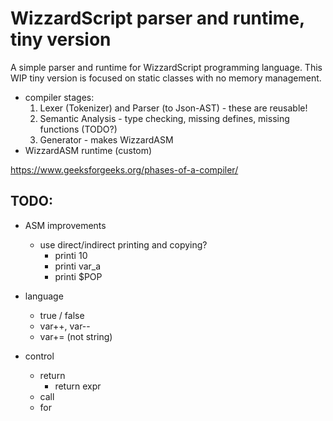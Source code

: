 WizzardScript parser and runtime, tiny version
==============================================

A simple parser and runtime for WizzardScript programming language.
This WIP tiny version is focused on static classes with no memory management.

- compiler stages:
	1. Lexer (Tokenizer) and Parser (to Json-AST) - these are reusable!
	2. Semantic Analysis - type checking, missing defines, missing functions (TODO?)
	3. Generator - makes WizzardASM
- WizzardASM runtime (custom)

https://www.geeksforgeeks.org/phases-of-a-compiler/


## TODO:
- ASM improvements
	- use direct/indirect printing and copying?
		- printi 10
		- printi var_a
		- printi $POP

- language
	- true / false
	- var++, var--
	- var+= (not string)

- control
	- return
		- return expr
	- call
	- for

